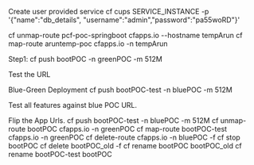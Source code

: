 Create user provided service
cf cups SERVICE_INSTANCE -p '{"name":"db_details", "username":"admin","password":"pa55woRD"}'

cf unmap-route pcf-poc-springboot  cfapps.io --hostname tempArun
cf map-route aruntemp-poc cfapps.io -n tempArun

Step1:
cf push bootPOC -n greenPOC -m 512M

Test the URL

Blue-Green Deployment
cf push bootPOC-test -n bluePOC -m 512M

Test all features against blue POC URL.


Flip the App Urls.
cf push bootPOC-test -n bluePOC -m 512M
cf unmap-route bootPOC cfapps.io -n greenPOC 
cf map-route bootPOC-test cfapps.io -n greenPOC 
cf delete-route cfapps.io -n bluePOC -f
cf stop bootPOC 
cf delete bootPOC_old -f
cf rename bootPOC bootPOC_old 
cf rename bootPOC-test bootPOC 
    

